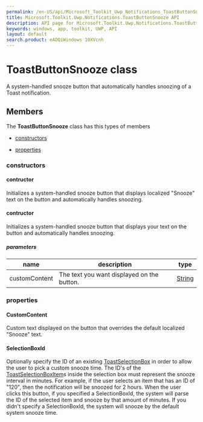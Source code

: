 ```yaml
---
permalink: /en-US/api/Microsoft_Toolkit_Uwp_Notifications_ToastButtonSnooze.htm
title: Microsoft.Toolkit.Uwp.Notifications.ToastButtonSnooze API 
description: API page for Microsoft.Toolkit.Uwp.Notifications.ToastButtonSnooze
keywords: windows, app, toolkit, UWP, API
layout: default
search.product: eADQiWindows 10XVcnh
---
```



# ToastButtonSnooze class

A system-handled snooze button that automatically handles snoozing of a Toast notification.

## Members

The **ToastButtonSnooze** class has this types of members

* [constructors](#constructors)

* [properties](#properties)

### constructors

#### contructor

Initializes a system-handled snooze button that displays localized "Snooze" text on the button and automatically handles snoozing.

#### contructor

Initializes a system-handled snooze button that displays your text on the button and automatically handles snoozing.

##### parameters



| name | description | type || --- | --- | --- || customContent | The text you want displayed on the button. | [String](https://msdn.microsoft.com/library/windows/apps/System.String) |
### properties

#### CustomContent

Custom text displayed on the button that overrides the default localized "Snooze" text.

#### SelectionBoxId

Optionally specify the ID of an existing [ToastSelectionBox](Microsoft_Toolkit_Uwp_Notifications_ToastSelectionBox.htm) in order to allow the user to pick a custom snooze time. The ID's of the [ToastSelectionBoxItem](Microsoft_Toolkit_Uwp_Notifications_ToastSelectionBoxItem.htm)s inside the selection box must represent the snooze interval in minutes. For example, if the user selects an item that has an ID of "120", then the notification will be snoozed for 2 hours. When the user clicks this button, if you specified a SelectionBoxId, the system will parse the ID of the selected item and snooze by that amount of minutes. If you didn't specify a SelectionBoxId, the system will snooze by the default system snooze time.
